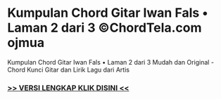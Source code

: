 
 # Kumpulan Chord Gitar Iwan Fals • Laman 2 dari 3 ©ChordTela.com ojmua


Kumpulan Chord Gitar Iwan Fals • Laman 2 dari 3 Mudah dan Original - Chord Kunci Gitar dan Lirik Lagu dari Artis

###  <a href="https://shortlighzx.web.app?sq=Kumpulan Chord Gitar Iwan Fals • Laman 2 dari 3 ©ChordTela.com"> >> VERSI LENGKAP KLIK DISINI << </a>
